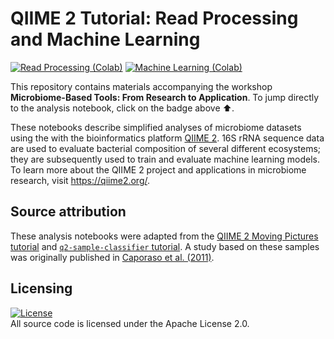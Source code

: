 # QIIME 2 Tutorial: Read Processing and Machine Learning

[![Read Processing (Colab)](https://colab.research.google.com/assets/colab-badge.svg)](https://colab.research.google.com/github/bokulich-lab/uzh-microbiome-workshop/blob/main/read_processing.ipynb)
[![Machine Learning (Colab)](https://colab.research.google.com/assets/colab-badge.svg)](https://colab.research.google.com/github/bokulich-lab/uzh-microbiome-workshop/blob/main/machine_learning.ipynb)

This repository contains materials accompanying the workshop **Microbiome-Based Tools: From Research to Application**. To jump directly to the analysis notebook, click on the badge above ⬆️.

These notebooks describe simplified analyses of microbiome datasets using the with the bioinformatics platform [QIIME 2](https://qiime2.org/). 16S rRNA sequence data are used to evaluate bacterial composition of several different ecosystems; they are subsequently used to train and evaluate machine learning models. To learn more about the QIIME 2 project and applications in microbiome research, visit https://qiime2.org/.

## Source attribution

These analysis notebooks were adapted from the [QIIME 2 Moving Pictures tutorial](https://docs.qiime2.org/2023.9/tutorials/moving-pictures/) and [`q2-sample-classifier` tutorial](https://docs.qiime2.org/2023.9/tutorials/sample-classifier/). A study based on these samples was originally published in [Caporaso et al. (2011)](https://www.ncbi.nlm.nih.gov/pubmed/21624126).

## Licensing

[![License](https://img.shields.io/badge/License-Apache%202.0-blue.svg)](https://opensource.org/licenses/Apache-2.0)<br>
All source code is licensed under the Apache License 2.0.
